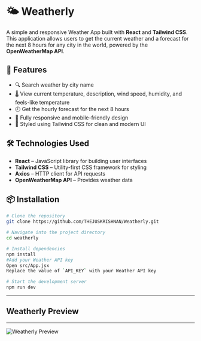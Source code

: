 # 🌤️ Weatherly

A simple and responsive Weather App built with **React** and **Tailwind CSS**. This application allows users to get the current weather and a forecast for the next 8 hours for any city in the world, powered by the **OpenWeatherMap API**.

## 🚀 Features

- 🔍 Search weather by city name
- 🌡️ View current temperature, description, wind speed, humidity, and feels-like temperature
- 🕗 Get the hourly forecast for the next 8 hours
- 📱 Fully responsive and mobile-friendly design
- 💅 Styled using Tailwind CSS for clean and modern UI

## 🛠️ Technologies Used

- **React** – JavaScript library for building user interfaces
- **Tailwind CSS** – Utility-first CSS framework for styling
- **Axios** – HTTP client for API requests
- **OpenWeatherMap API** – Provides weather data

## 📦 Installation

```bash
# Clone the repository
git clone https://github.com/THEJUSKRISHNAN/Weatherly.git

# Navigate into the project directory
cd weatherly

# Install dependencies
npm install
#Add your Weather API key
Open src/App.jsx
Replace the value of `API_KEY` with your Weather API key

# Start the development server
npm run dev


```

---


## Weatherly Preview
---
![Weatherly Preview](https://res.cloudinary.com/dgzkgmldz/image/upload/v1745689794/Screenshot_2025-04-26_231252_vvysk0.png)


